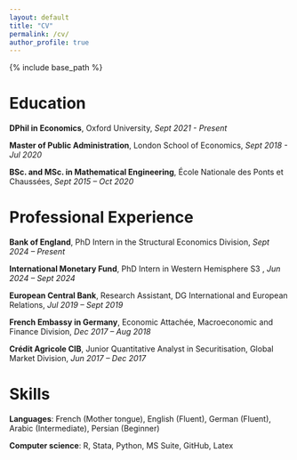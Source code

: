 ```yaml
---
layout: default
title: "CV"
permalink: /cv/
author_profile: true
---
```


{% include base_path %}

Education
======
**DPhil in Economics**, Oxford University, *Sept 2021 - Present*

**Master of Public Administration**, London School of Economics, *Sept 2018 - Jul 2020*

**BSc. and MSc. in Mathematical Engineering**, École Nationale des Ponts et Chaussées, *Sept 2015 – Oct 2020*  



Professional Experience
======
**Bank of England**, PhD Intern in the Structural Economics Division, *Sept 2024 – Present*  

**International Monetary Fund**, PhD Intern in Western Hemisphere S3 , *Jun 2024 – Sept 2024*  

**European Central Bank**, Research Assistant, DG International and European Relations, *Jul 2019 – Sept 2019*  

**French Embassy in Germany**, Economic Attachée, Macroeconomic and Finance Division,  *Dec 2017 – Aug 2018* 

**Crédit Agricole CIB**, Junior Quantitative Analyst in Securitisation, Global Market Division, *Jun 2017 – Dec 2017*  

Skills
======
**Languages**: French (Mother tongue), English (Fluent), German (Fluent), Arabic (Intermediate), Persian (Beginner)


**Computer science**: R, Stata, Python, MS Suite, GitHub, Latex
